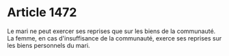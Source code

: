# Article 1472

Le mari ne peut exercer ses reprises que sur les biens de la communauté.   La femme, en cas d'insuffisance de la communauté, exerce ses reprises sur les biens personnels du mari.